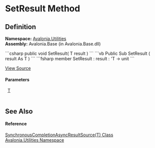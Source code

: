 # SetResult Method




## Definition
**Namespace:** <a href="N_Avalonia_Utilities">Avalonia.Utilities</a>  
**Assembly:** Avalonia.Base (in Avalonia.Base.dll)

<Tabs groupId="api-code-preview">
<TabItem value="csharp" label="C#">
```csharp
public void SetResult(
	T result
)
```
</TabItem>
<TabItem value="vb" label="VB">
```vb
Public Sub SetResult ( 
	result As T
)
```
</TabItem>
<TabItem value="fsharp" label="F#">
```fsharp
member SetResult : 
        result : 'T -> unit 
```
</TabItem>
</Tabs>



<a href="https://github.com/AvaloniaUI/Avalonia/tree/master/src/Avalonia.Base/Utilities/SynchronousCompletionAsyncResult.cs#L89" title="View the source code">View Source</a>



#### Parameters
<dl><dt>  <a href="T_Avalonia_Utilities_SynchronousCompletionAsyncResultSource_1">T</a></dt><dd> </dd></dl>

## See Also


#### Reference
<a href="T_Avalonia_Utilities_SynchronousCompletionAsyncResultSource_1">SynchronousCompletionAsyncResultSource(T) Class</a>  
<a href="N_Avalonia_Utilities">Avalonia.Utilities Namespace</a>  

